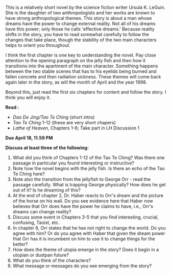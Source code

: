 This is a relatively short novel by the science fiction writer Ursula K. LeGuin. She is the daughter of two anthropologists and her works are known to have strong anthropological themes. This story is about a man whose dreams have the power to change external reality. Not all of his dreams have this power; only those he calls 'effective dreams.' Because reality shifts in the story, you have to read somewhat carefully to follow the changes that take place, though the stability of the two main characters helps to orient you throughout.  

I think the first chapter is one key to understanding the novel. Pay close attention to the opening paragraph on the jelly fish and then how it transitions into the apartment of the main character. Something happens between the two stable scenes that has to his eyelids being burned and fallen concrete and then radiation sickness. These themes will come back again later in the story, as will the month of April and the year 1998. 

Beyond this, just read the first six chapters for content and follow the story. I think you will enjoy it.

**Read :** 

- _Dao De Jing/Tao Te_ _Ching_ (short intro)
- _Tao Te Ching_ 1-12 (these are very short chapers)
- _Lathe of Heaven_, Chapters 1-6; Take part in LH Discussion 1

**Due April 18, 11.59 PM**

**Discuss at least three of the following:**

1. What did you think of Chapters 1-12 of the Tao Te Ching? Was there one passage in particular you found interesting or instructive?
2. Note how the novel begins with the jelly fish. Is there an echo of the Tao Te Ching here?
3. Note also the transition from the jellyfish to George Orr - read the passage carefully. What is trapping George physically? How does he get out of it? Is he dreaming of this?
4. At the end of chapter 2, Dr. Haber reacts to Orr's dream and the picture of the horse on his wall. Do you see evidence here that Haber now believes that Orr does have the power he claims to have, i.e., Orr's dreams can change reality? 
5. Discuss some event in Chapters 3-5 that you find interesting, crucial, confusing, Taoist, etc. 
6. In chapter 6, Orr states that he has not right to change the world. Do you agree with him? Or do you agree with Haber that given the dream power that Orr has it is incumbent on him to use it to change things for the better?
7. How does the theme of utopia emerge in the story? Does it begin in a utopian or dustpan future? 
8. What do you think of the characters? 
9. What message or messages do you see emerging from the story?